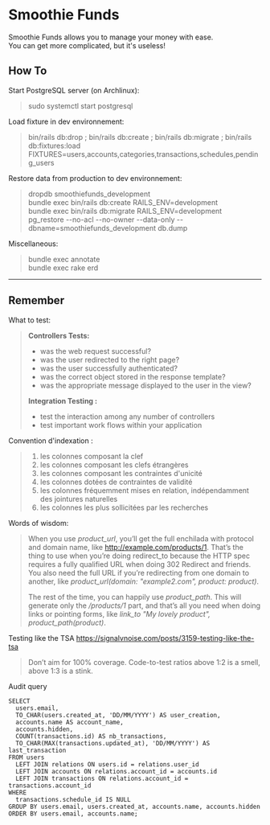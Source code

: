 Smoothie Funds
===============
Smoothie Funds allows you to manage your money with ease.  
You can get more complicated, but it's useless!

How To
-------
Start PostgreSQL server (on Archlinux):
> sudo systemctl start postgresql

Load fixture in dev environnement:
> bin/rails db:drop ; bin/rails db:create ; bin/rails db:migrate ; bin/rails db:fixtures:load FIXTURES=users,accounts,categories,transactions,schedules,pending_users

Restore data from production to dev environnement:
> dropdb smoothiefunds_development  
> bundle exec bin/rails db:create RAILS_ENV=development  
> bundle exec bin/rails db:migrate RAILS_ENV=development  
> pg_restore --no-acl --no-owner --data-only --dbname=smoothiefunds_development db.dump

Miscellaneous:
> bundle exec annotate  
> bundle exec rake erd

---
Remember
---------
What to test:
> **Controllers Tests:**
> - was the web request successful?
> - was the user redirected to the right page?
> - was the user successfully authenticated?
> - was the correct object stored in the response template?
> - was the appropriate message displayed to the user in the view?
>
> **Integration Testing :**
> - test the interaction among any number of controllers
> - test important work flows within your application

Convention d'indexation :
> 1. les colonnes composant la clef
> 2. les colonnes composant les clefs étrangères
> 3. les colonnes composant les contraintes d'unicité
> 4. les colonnes dotées de contraintes de validité
> 5. les colonnes fréquemment mises en relation, indépendamment des jointures naturelles
> 6. les colonnes les plus sollicitées par les recherches

Words of wisdom:
> When you use *product_url*, you’ll get the full enchilada with protocol and
> domain name, like http://example.com/products/1. That’s the thing to use when
> you’re doing redirect_to because the HTTP spec requires a fully qualified URL
> when doing 302 Redirect and friends. You also need the full URL if you’re
> redirecting from one domain to another, like
> *product_url(domain: "example2.com", product: product)*.
>
> The rest of the time, you can happily use *product_path*. This will generate
> only the */products/1* part, and that’s all you need when doing links or
> pointing forms, like *link_to "My lovely product", product_path(product)*.

Testing like the TSA
https://signalvnoise.com/posts/3159-testing-like-the-tsa
> Don’t aim for 100% coverage.
> Code-to-test ratios above 1:2 is a smell, above 1:3 is a stink.


Audit query

    SELECT
      users.email,
      TO_CHAR(users.created_at, 'DD/MM/YYYY') AS user_creation,
      accounts.name AS account_name,
      accounts.hidden,
      COUNT(transactions.id) AS nb_transactions,
      TO_CHAR(MAX(transactions.updated_at), 'DD/MM/YYYY') AS last_transaction
    FROM users
      LEFT JOIN relations ON users.id = relations.user_id
      LEFT JOIN accounts ON relations.account_id = accounts.id
      LEFT JOIN transactions ON relations.account_id = transactions.account_id
    WHERE
      transactions.schedule_id IS NULL
    GROUP BY users.email, users.created_at, accounts.name, accounts.hidden
    ORDER BY users.email, accounts.name;
